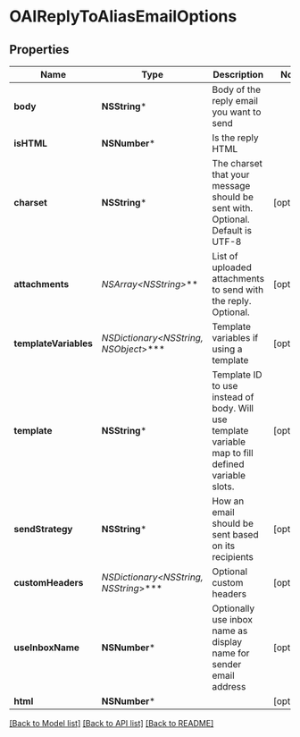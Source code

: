 # OAIReplyToAliasEmailOptions

## Properties
Name | Type | Description | Notes
------------ | ------------- | ------------- | -------------
**body** | **NSString*** | Body of the reply email you want to send | 
**isHTML** | **NSNumber*** | Is the reply HTML | 
**charset** | **NSString*** | The charset that your message should be sent with. Optional. Default is UTF-8 | [optional] 
**attachments** | **NSArray&lt;NSString*&gt;*** | List of uploaded attachments to send with the reply. Optional. | [optional] 
**templateVariables** | **NSDictionary&lt;NSString*, NSObject*&gt;*** | Template variables if using a template | [optional] 
**template** | **NSString*** | Template ID to use instead of body. Will use template variable map to fill defined variable slots. | [optional] 
**sendStrategy** | **NSString*** | How an email should be sent based on its recipients | [optional] 
**customHeaders** | **NSDictionary&lt;NSString*, NSString*&gt;*** | Optional custom headers | [optional] 
**useInboxName** | **NSNumber*** | Optionally use inbox name as display name for sender email address | [optional] 
**html** | **NSNumber*** |  | [optional] 

[[Back to Model list]](../README#documentation-for-models) [[Back to API list]](../README#documentation-for-api-endpoints) [[Back to README]](../README)



